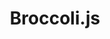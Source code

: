 ---
git: https://github.com/broccolijs/broccoli
logohandle: broccolijs
sort: broccolijs
title: Broccoli.js
website: http://broccolijs.com/
---